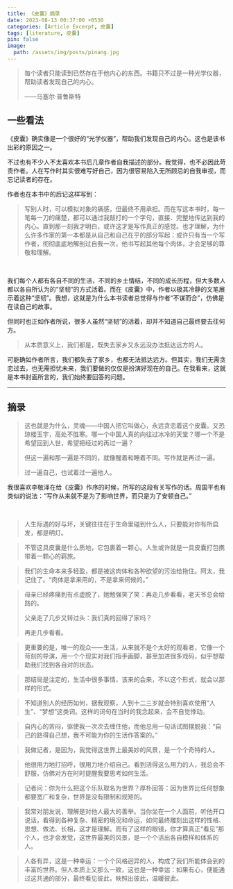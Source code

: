 ```yaml
---
title: 《皮囊》摘录
date: 2023-08-13 00:37:00 +0530
categories: [Article Excerpt, 皮囊]
tags: [literature, 皮囊]
pin: false
image:
  path: /assets/img/posts/pinang.jpg
---
```


>每个读者只能读到已然存在于他内心的东西。书籍只不过是一种光学仪器，帮助读者发现自己的内心。
> 
> ——马塞尔·普鲁斯特

## 一些看法

《皮囊》确实像是一个很好的“光学仪器”，帮助我们发现自己的内心。这也是该书出彩的原因之一。

不过也有不少人不太喜欢本书后几章作者自我描述的部分。我觉得，也不必因此苛责作者。人在写作时其实很难写好自己，因为很容易陷入无所顾忌的自我审视，而忘记读者的存在。

作者也在本书中的后记这样写到：

>写别人时，可以模拟对象的痛感，但最终不用承担。而在写这本书时，每一笔每一刀的痛楚，都可以通过我敲打的一个字句，直接、完整地传达到我的内心。直到那一刻我才明白，或许这才是写作真正的感觉。也才理解，为什么许多作家的第一本都是从自己和自己在乎的部分写起：或许只有当一个写作者，彻彻底底地解剖过自我一次，他书写起其他每个肉体，才会足够的尊敬和理解。

<br>

我们每个人都有各自不同的生活，不同的乡土情结，不同的成长历程，但大多数人都以各自所认为的“坚韧”的方式活着。而在《皮囊》中，作者以极其冷静的文笔展示着这种“坚韧”。我想，这就是为什么本书读者总觉得与作者“不谋而合”，仿佛是在读自己的故事。

但同时也正如作者所说，很多人虽然“坚韧”的活着，却并不知道自己最终要去往何方。

>从本质意义上，我们都是，既失去家乡又永远没办法抵达远方的人。

可能确如作者所言，我们都失去了家乡，也都无法抵达远方。但其实，我们无需贪恋过去，也无需担忧未来，我们要做的仅仅是扮演好现在的自己。在我看来，这就是本书封面所言的，我们始终要回答的问题。

---

## 摘录
>这也就是为什么，灵魂——中国人把它叫做心，永远贪恋着这个皮囊。又恐琼楼玉宇，高处不胜寒。哪一个中国人真的向往过冰冷的天堂？哪一个不是希望回到人世，希望把经过的再过一遍？
>
>但这一遍和那一遍是不同的，就像醒着和睡着不同。写作就是再过一遍。
>
>过一遍自己，也试着过一遍他人。

我很喜欢李敬泽在给《皮囊》作序的时候，所写的这段有关写作的话。周国平也有类似的说法：“写作从来就不是为了影响世界，而只是为了安顿自己。”

<br>

>人生际遇的好与坏，关键往往在于生命里碰到什么人，只要能对你有所启发，都是明灯。

>不管这具皮囊是什么质地，它包裹着一颗心。人生或许就是一具皮囊打包携带着一颗心的羁旅。

>我们的生命本来多轻盈，都是被这肉体和各种欲望的污浊给拖住。阿太，我记住了。“肉体是拿来用的，不是拿来伺候的。”

>母亲已经疼痛到有点虚脱了，她勉强笑了笑：再走几步看看，老天爷总会给路的。
> 
> 父亲走了几步又转过头：我们真的回得了家吗？
>
> 再走几步看看。


>更重要的是，唯一的观众——生活，从来就不是个太好的观看者，它像一个苛刻的导演，用一个个现实对我们指手画脚，甚至加进很多戏码，似乎想帮助我们找到各自对的状态。

>那结局是注定的，生活中很多事情，该来的会来，不以这个形式，就会以那样的形式。

>不知道别人的经历如何，据我观察，人到十二三岁就会特别喜欢使用“人生”、“梦想”这类词。这样的词句在当时的我念起来，会不自觉悸动。

>自内心的苦闷，驱使我一次次去缠住他，而他总用一句话试图摆脱我：“自己的路得自己想，我不可能为你的生活作答案的。”


>我做记者，是因为，我觉得这世界上最美妙的风景，是一个个奇特的人。

>他很用力地打招呼，很用力地介绍自己。看到活得这么用力的人，我总会不舒服，仿佛对方在时时提醒我要思考如何生活。

>记者问：你为什么把这个乐队取名为世界？厚朴回答：因为世界比任何想象都要宽广和复杂，世界是没有限制和规矩的。

>我常对朋友说，理解是对他人最大的善举。当你坐在一个人面前，听他开口说话，看得到各种复杂、精密的境况和命运，如何最终雕刻出这样的性格、思想、做法、长相，这才是理解。而有了这样的眼镜，你才算真正“看见”那个人，也才会发觉，这世界最美的风景，是一个个活出各自模样和体系的人。

>人各有异，这是一种幸运：一个个风格迥异的人，构成了我们所能体会到的丰富的世界。但人本质上又那么一致，这也是一种幸运：如果有心，便能通过这共通的部分，最终看见彼此，映照出彼此，温暖彼此。
